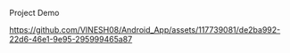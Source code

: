 Project Demo


https://github.com/VINESH08/Android_App/assets/117739081/de2ba992-22d6-46e1-9e95-295999465a87


